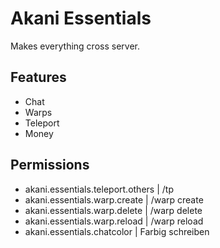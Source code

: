 # Akani Essentials

Makes everything cross server.

## Features

- Chat
- Warps
- Teleport
- Money

## Permissions

- akani.essentials.teleport.others | /tp
- akani.essentials.warp.create | /warp create
- akani.essentials.warp.delete | /warp delete
- akani.essentials.warp.reload | /warp reload
- akani.essentials.chatcolor | Farbig schreiben